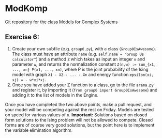 # ModKomp
Git repository for the class Models for Complex Systems

## Exercise 6: 
1. Create your own subfile (e.g. `group0.py`), with a class (`Group0IsAwesome`). The class must have an attribute `name` (e.g. `self.name = "Group 0s calculator"`) and a method `Z` which takes as input an integer `n` and parameter `w`, and returns the normalization constant `Z(n,w) := sum_{x1, ..., xn} P(x1, ..., xn)`, where P is the joint probability of the Ising model with graph `X1 - X2 - ... - Xn` and energy function `epsilon(xi, xj) = - w*xi*xj`.
2. Once you have added your Z function to a class, go to the file `arena.py` and register it, by importing it (`from group0 import Group0IsAwesome`) and adding it to the list of models in the Engine. 

Once you have completed the two above points, make a pull request, and your model will be competing against the rest on Friday. Models are tested on speed for various values of `n`. 
__Important:__ Solutions based on closed form solutions to the Ising problem will not be allowed to compete. Closed forms are of course very good solutions, but the point here is to implement the variable elimination algorithm. 
